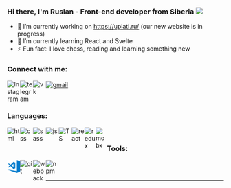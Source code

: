 ### Hi there, I'm Ruslan - Front-end developer from Siberia <img src="https://raw.githubusercontent.com/MartinHeinz/MartinHeinz/master/wave.gif" width="30px">

- 🔭 I’m currently working on <https://uplati.ru/> (our new website is in progress)
- 🌱 I’m currently learning React and Svelte
- ⚡ Fun fact: I love chess, reading and learning something new

### Connect with me:

[<img align="left" alt="Instagram" width="30px" src="https://image.flaticon.com/icons/svg/2111/2111463.svg" />][instagram]
[<img align="left" alt="telegram" width="30px" src="https://upload.wikimedia.org/wikipedia/commons/thumb/8/82/Telegram_logo.svg/768px-Telegram_logo.svg.png" />][telegram]
[<img align="left" alt="vk" width="30px" src="https://cdn.icon-icons.com/icons2/1121/PNG/512/1486147202-social-media-circled-network10_79475.png" />][vk]
[<img align="center" alt="gmail" width="30px" src="https://image.flaticon.com/icons/svg/732/732200.svg" />][mail]

<br />

### Languages:

[<img align="left" alt="html" width="30px" src="https://image.flaticon.com/icons/svg/732/732212.svg" />][html]
[<img align="left" alt="css" width="30px" src="https://image.flaticon.com/icons/svg/732/732190.svg" />][css]
[<img align="left" alt="sass" width="30px" src="https://image.flaticon.com/icons/svg/919/919831.svg" />][sass]
[<img align="left" alt="js" width="30px" src="https://cdn.iconscout.com/icon/free/png-256/javascript-23-1174949.png" />][js]
[<img align="left" alt="TS" width="30px" src="https://cdn.iconscout.com/icon/free/png-512/typescript-1174965.png" />][ts]
[<img align="left" alt="react" width="30px" src="https://cdn.iconscout.com/icon/free/png-512/react-4-1175110.png" />][react]
[<img align="left" alt="redux" width="26px" src="https://cdn.iconscout.com/icon/free/png-512/redux-283024.png" />][redux]
[<img align="left" alt="mobx" width="26px" src="https://cdn.worldvectorlogo.com/logos/mobx.svg" />][mobx]

<br />

### Tools:

[<img align="left" alt="Visual Studio Code" width="30px" src="https://raw.githubusercontent.com/github/explore/80688e429a7d4ef2fca1e82350fe8e3517d3494d/topics/visual-studio-code/visual-studio-code.png" />][vscode]
[<img align="left" alt="git" width="30px" src="https://upload.wikimedia.org/wikipedia/commons/thumb/3/3f/Git_icon.svg/1024px-Git_icon.svg.png" />][git]
[<img align="left" alt="webpack" width="30px" src="https://raw.githubusercontent.com/webpack/media/master/logo/icon-square-big.png" />][webpack]
[<img align="left" alt="npm" width="30px" src="https://upload.wikimedia.org/wikipedia/commons/thumb/d/db/npm-logo.svg/540px-npm-logo.svg.png" />][npm]

<br />
<br />

---

[instagram]: https://www.instagram.com/saymurrmeow/
[telegram]: https://t.me/savinovsky_r
[vk]: https://www.vk.com/mister_misty_eye/
[mail]: savinovsky.r@gmail.com
[html]: https://developer.mozilla.org/en-US/docs/Web/HTML
[css]: https://developer.mozilla.org/en-US/docs/Web/CSS
[sass]: https://sass-lang.com/documentation
[js]: https://developer.mozilla.org/ru/docs/Web/JavaScript
[ts]: https://www.typescriptlang.org/docs/
[react]: https://reactjs.org/
[redux]: https://redux.js.org/
[mobx]: https://mobx.js.org/README.html
[vscode]: https://code.visualstudio.com/docs
[git]: https://git-scm.com/doc
[webpack]: https://webpack.js.org/
[npm]: https://docs.npmjs.com/
